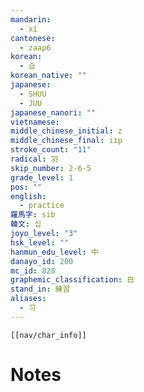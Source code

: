 ```yaml
---
mandarin:
  - xí
cantonese:
  - zaap6
korean:
  - 습
korean_native: ""
japanese:
  - SHUU
  - JUU
japanese_nanori: ""
vietnamese:
middle_chinese_initial: z
middle_chinese_final: iɪp
stroke_count: "11"
radical: 羽
skip_number: 2-6-5
grade_level: 1
pos: ""
english:
  - practice
羅馬字: sib
韓文: 십
joyo_level: "3"
hsk_level: ""
hanmun_edu_level: 中
danayo_id: 200
mc_id: 828
graphemic_classification: 白
stand_in: 練習
aliases:
  - 习
---
```

```meta-bind-embed
[[nav/char_info]]
```

# Notes
